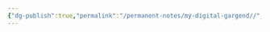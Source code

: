 ```yaml
---
{"dg-publish":true,"permalink":"/permanent-notes/my-digital-gargend//","tags":["gardenEntry"]}
---
```


